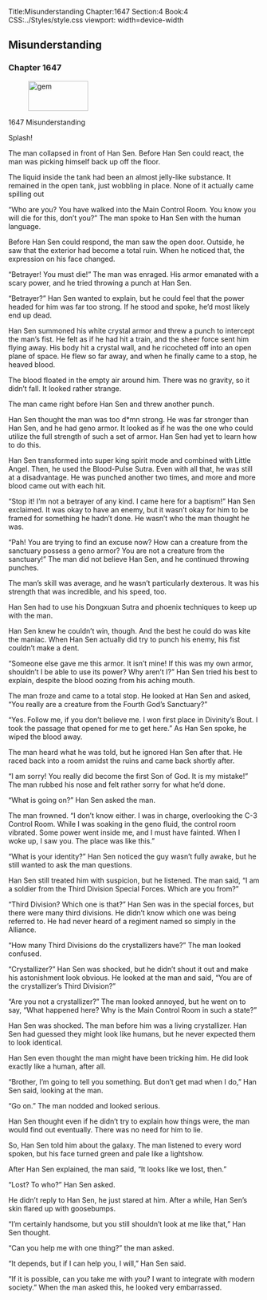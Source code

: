 Title:Misunderstanding 
Chapter:1647 
Section:4 
Book:4 
CSS:../Styles/style.css 
viewport: width=device-width
  
## Misunderstanding
### Chapter 1647 
<figure>
	<img src="../Images/gem.gif" alt="gem" id="gem" width="120" height="60" />
</figure>
  

  
  1647 Misunderstanding

Splash!

The man collapsed in front of Han Sen. Before Han Sen could react, the man was picking himself back up off the floor.

The liquid inside the tank had been an almost jelly-like substance. It remained in the open tank, just wobbling in place. None of it actually came spilling out

“Who are you? You have walked into the Main Control Room. You know you will die for this, don’t you?” The man spoke to Han Sen with the human language.

Before Han Sen could respond, the man saw the open door. Outside, he saw that the exterior had become a total ruin. When he noticed that, the expression on his face changed.

“Betrayer! You must die!” The man was enraged. His armor emanated with a scary power, and he tried throwing a punch at Han Sen.

“Betrayer?” Han Sen wanted to explain, but he could feel that the power headed for him was far too strong. If he stood and spoke, he’d most likely end up dead.

Han Sen summoned his white crystal armor and threw a punch to intercept the man’s fist. He felt as if he had hit a train, and the sheer force sent him flying away. His body hit a crystal wall, and he ricocheted off into an open plane of space. He flew so far away, and when he finally came to a stop, he heaved blood.

The blood floated in the empty air around him. There was no gravity, so it didn’t fall. It looked rather strange.

The man came right before Han Sen and threw another punch.

Han Sen thought the man was too d*mn strong. He was far stronger than Han Sen, and he had geno armor. It looked as if he was the one who could utilize the full strength of such a set of armor. Han Sen had yet to learn how to do this.

Han Sen transformed into super king spirit mode and combined with Little Angel. Then, he used the Blood-Pulse Sutra. Even with all that, he was still at a disadvantage. He was punched another two times, and more and more blood came out with each hit.

“Stop it! I’m not a betrayer of any kind. I came here for a baptism!” Han Sen exclaimed. It was okay to have an enemy, but it wasn’t okay for him to be framed for something he hadn’t done. He wasn’t who the man thought he was.

“Pah! You are trying to find an excuse now? How can a creature from the sanctuary possess a geno armor? You are not a creature from the sanctuary!” The man did not believe Han Sen, and he continued throwing punches.

The man’s skill was average, and he wasn’t particularly dexterous. It was his strength that was incredible, and his speed, too.

Han Sen had to use his Dongxuan Sutra and phoenix techniques to keep up with the man.

Han Sen knew he couldn’t win, though. And the best he could do was kite the maniac. When Han Sen actually did try to punch his enemy, his fist couldn’t make a dent.

“Someone else gave me this armor. It isn’t mine! If this was my own armor, shouldn’t I be able to use its power? Why aren’t I?” Han Sen tried his best to explain, despite the blood oozing from his aching mouth.

The man froze and came to a total stop. He looked at Han Sen and asked, “You really are a creature from the Fourth God’s Sanctuary?”

“Yes. Follow me, if you don’t believe me. I won first place in Divinity’s Bout. I took the passage that opened for me to get here.” As Han Sen spoke, he wiped the blood away.

The man heard what he was told, but he ignored Han Sen after that. He raced back into a room amidst the ruins and came back shortly after.

“I am sorry! You really did become the first Son of God. It is my mistake!” The man rubbed his nose and felt rather sorry for what he’d done.

“What is going on?” Han Sen asked the man.

The man frowned. “I don’t know either. I was in charge, overlooking the C-3 Control Room. While I was soaking in the geno fluid, the control room vibrated. Some power went inside me, and I must have fainted. When I woke up, I saw you. The place was like this.”

“What is your identity?” Han Sen noticed the guy wasn’t fully awake, but he still wanted to ask the man questions.

Han Sen still treated him with suspicion, but he listened. The man said, “I am a soldier from the Third Division Special Forces. Which are you from?”

“Third Division? Which one is that?” Han Sen was in the special forces, but there were many third divisions. He didn’t know which one was being referred to. He had never heard of a regiment named so simply in the Alliance.

“How many Third Divisions do the crystallizers have?” The man looked confused.

“Crystallizer?” Han Sen was shocked, but he didn’t shout it out and make his astonishment look obvious. He looked at the man and said, “You are of the crystallizer’s Third Division?”

“Are you not a crystallizer?” The man looked annoyed, but he went on to say, “What happened here? Why is the Main Control Room in such a state?”

Han Sen was shocked. The man before him was a living crystallizer. Han Sen had guessed they might look like humans, but he never expected them to look identical.

Han Sen even thought the man might have been tricking him. He did look exactly like a human, after all.

“Brother, I’m going to tell you something. But don’t get mad when I do,” Han Sen said, looking at the man.

“Go on.” The man nodded and looked serious.

Han Sen thought even if he didn’t try to explain how things were, the man would find out eventually. There was no need for him to lie.

So, Han Sen told him about the galaxy. The man listened to every word spoken, but his face turned green and pale like a lightshow.

After Han Sen explained, the man said, “It looks like we lost, then.”

“Lost? To who?” Han Sen asked.

He didn’t reply to Han Sen, he just stared at him. After a while, Han Sen’s skin flared up with goosebumps.

“I’m certainly handsome, but you still shouldn’t look at me like that,” Han Sen thought.

“Can you help me with one thing?” the man asked.

“It depends, but if I can help you, I will,” Han Sen said.

“If it is possible, can you take me with you? I want to integrate with modern society.” When the man asked this, he looked very embarrassed.
